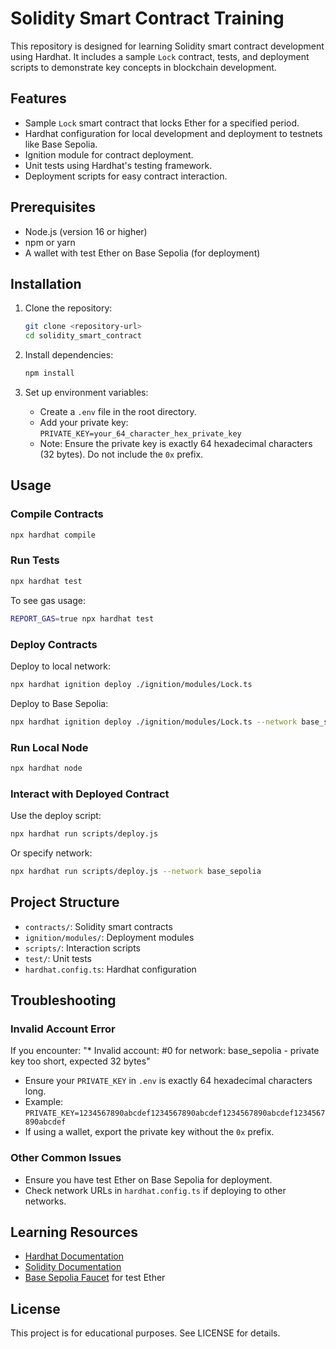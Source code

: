 # Solidity Smart Contract Training

This repository is designed for learning Solidity smart contract development using Hardhat. It includes a sample `Lock` contract, tests, and deployment scripts to demonstrate key concepts in blockchain development.

## Features

- Sample `Lock` smart contract that locks Ether for a specified period.
- Hardhat configuration for local development and deployment to testnets like Base Sepolia.
- Ignition module for contract deployment.
- Unit tests using Hardhat's testing framework.
- Deployment scripts for easy contract interaction.

## Prerequisites

- Node.js (version 16 or higher)
- npm or yarn
- A wallet with test Ether on Base Sepolia (for deployment)

## Installation

1. Clone the repository:

   ```bash
   git clone <repository-url>
   cd solidity_smart_contract
   ```

2. Install dependencies:

   ```bash
   npm install
   ```

3. Set up environment variables:
   - Create a `.env` file in the root directory.
   - Add your private key: `PRIVATE_KEY=your_64_character_hex_private_key`
   - Note: Ensure the private key is exactly 64 hexadecimal characters (32 bytes). Do not include the `0x` prefix.

## Usage

### Compile Contracts

```bash
npx hardhat compile
```

### Run Tests

```bash
npx hardhat test
```

To see gas usage:

```bash
REPORT_GAS=true npx hardhat test
```

### Deploy Contracts

Deploy to local network:

```bash
npx hardhat ignition deploy ./ignition/modules/Lock.ts
```

Deploy to Base Sepolia:

```bash
npx hardhat ignition deploy ./ignition/modules/Lock.ts --network base_sepolia
```

### Run Local Node

```bash
npx hardhat node
```

### Interact with Deployed Contract

Use the deploy script:

```bash
npx hardhat run scripts/deploy.js
```

Or specify network:

```bash
npx hardhat run scripts/deploy.js --network base_sepolia
```

## Project Structure

- `contracts/`: Solidity smart contracts
- `ignition/modules/`: Deployment modules
- `scripts/`: Interaction scripts
- `test/`: Unit tests
- `hardhat.config.ts`: Hardhat configuration

## Troubleshooting

### Invalid Account Error

If you encounter: "\* Invalid account: #0 for network: base_sepolia - private key too short, expected 32 bytes"

- Ensure your `PRIVATE_KEY` in `.env` is exactly 64 hexadecimal characters long.
- Example: `PRIVATE_KEY=1234567890abcdef1234567890abcdef1234567890abcdef1234567890abcdef`
- If using a wallet, export the private key without the `0x` prefix.

### Other Common Issues

- Ensure you have test Ether on Base Sepolia for deployment.
- Check network URLs in `hardhat.config.ts` if deploying to other networks.

## Learning Resources

- [Hardhat Documentation](https://hardhat.org/docs)
- [Solidity Documentation](https://docs.soliditylang.org/)
- [Base Sepolia Faucet](https://sepoliafaucet.com/) for test Ether

## License

This project is for educational purposes. See LICENSE for details.
